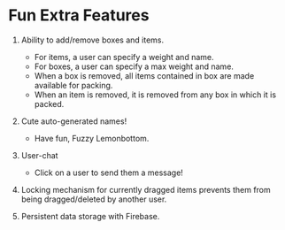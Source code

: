 # Fun Extra Features

1. Ability to add/remove boxes and items.
    - For items, a user can specify a weight and name.
    - For boxes, a user can specify a max weight and name.
    - When a box is removed, all items contained in box are made available for packing.
    - When an item is removed, it is removed from any box in which it is packed.

2. Cute auto-generated names!
    - Have fun, Fuzzy Lemonbottom.

3. User-chat
    - Click on a user to send them a message!

4. Locking mechanism for currently dragged items prevents them from being dragged/deleted by another user.

5. Persistent data storage with Firebase. 
